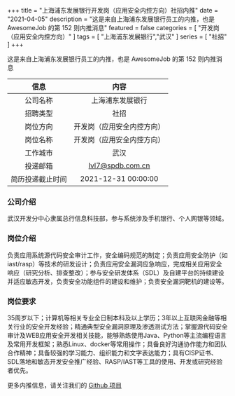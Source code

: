 +++
title = "上海浦东发展银行开发岗（应用安全内控方向）社招内推"
date = "2021-04-05"
description = "这是来自上海浦东发展银行员工的内推，也是 AwesomeJob 的第 152 则内推消息"
featured = false
categories = [
    "开发岗（应用安全内控方向）"
]
tags = [
    "上海浦东发展银行","武汉"
]
series = [
    "社招"
]
+++

这是来自上海浦东发展银行员工的内推，也是 AwesomeJob 的第 152 则内推消息
<!--more-->

| 信息 | 内容 |
| :-----:| :----: |
| 公司名称 | 上海浦东发展银行 |
| 招聘类型 | 社招 |
| 岗位方向 | 开发岗（应用安全内控方向） |
| 岗位名称 | 开发岗（应用安全内控方向） |
| 工作城市 | 武汉 |
| 投递邮箱 | lvl7@spdb.com.cn |
| 简历投递截止时间 | 2021-12-31 00:00:00 |

### 公司介绍

武汉开发分中心隶属总行信息科技部，参与系统涉及手机银行、个人网银等领域。

### 岗位介绍

负责应用系统源代码安全审计工作，安全编码规范的制定；负责应用安全防护（如iast/rasp）等技术的研发设计；负责应用安全漏洞应急响应，完成相关应用安全响应（研究分析、排查整改）；参与安全研发体系（SDL）及自建平台的持续建设并适应敏态开发，负责安全功能组件的建设和维护；负责安全漏洞靶机的建设等。

### 岗位要求

35周岁以下；计算机等相关专业全日制本科及以上学历；3年以上互联网金融等相关行业的安全开发经验；精通典型安全漏洞原理及渗透测试方法；掌握源代码安全审计及WEB应用安全开发相关技能，能够熟练使用Java、Python等主流编程语言及常用开发框架；熟悉Linux、docker等常用操作；具备良好沟通协作能力和团队合作精神；具备较强的学习能力、组织能力和文字表达能力；具有CISP证书、SDL落地和敏态开发安全推广经验、RASP/IAST等工具的使用、开发或研究经验者优先。

更多内推信息，请关注我们的 [Github 项目](https://github.com/Dikea/AwesomeJob)

